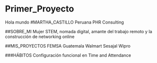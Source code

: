 # Primer_Proyecto
 Hola mundo
#MARTHA_CASTILLO
Peruana
PHR Consulting

##SOBRE_MI
Mujer STEM, nomada digital, amante del trabajo remoto y la construcción de networking online

##MIS_PROYECTOS
FEMSA Guatemala
Walmart
Sesajal
Wipro

###HÁBITOS
Configuración funcional en Time and Attendance
